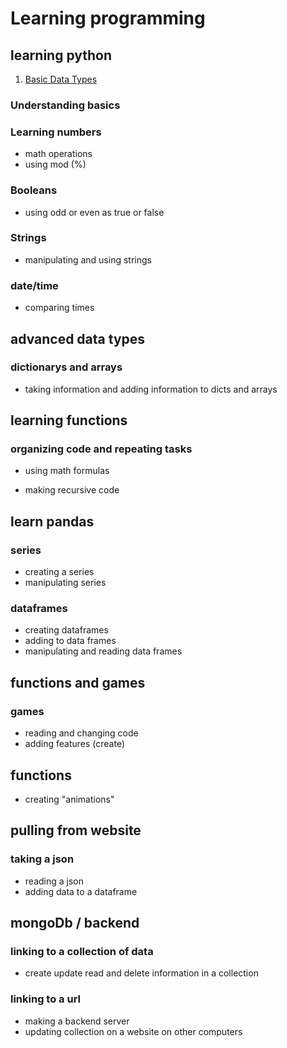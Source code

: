 # Learning programming

## learning python

1. [Basic Data Types](./day%201/DAY1.md)

### Understanding basics

### Learning numbers

- math operations
- using mod (%)

### Booleans

- using odd or even as true or false

### Strings

- manipulating and using strings

### date/time

- comparing times

## advanced data types

### dictionarys and arrays

- taking information and adding information to dicts and arrays

## learning functions

### organizing code and repeating tasks

- using math formulas

- making recursive code

## learn pandas

### series

- creating a series
- manipulating series

### dataframes

- creating dataframes
- adding to data frames
- manipulating and reading data frames

## functions and games

### games

- reading and changing code
- adding features (create)

## functions

- creating "animations"

## pulling from website

### taking a json

- reading a json
- adding data to a dataframe

## mongoDb / backend

### linking to a collection of data

- create update read and delete information in a collection

### linking to a url

- making a backend server
- updating collection on a website on other computers